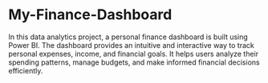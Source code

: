 # My-Finance-Dashboard
In this data analytics project, a personal finance dashboard is built using Power BI. The dashboard provides an intuitive and interactive way to track personal expenses, income, and financial goals. It helps users analyze their spending patterns, manage budgets, and make informed financial decisions efficiently.
